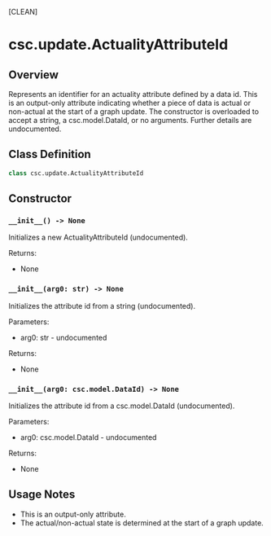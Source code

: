 [CLEAN]

# csc.update.ActualityAttributeId

## Overview
Represents an identifier for an actuality attribute defined by a data id. This is an output-only attribute indicating whether a piece of data is actual or non-actual at the start of a graph update. The constructor is overloaded to accept a string, a csc.model.DataId, or no arguments. Further details are undocumented.

## Class Definition
```python
class csc.update.ActualityAttributeId
```

## Constructor

### `__init__() -> None`
Initializes a new ActualityAttributeId (undocumented).

Returns:
- None

### `__init__(arg0: str) -> None`
Initializes the attribute id from a string (undocumented).

Parameters:
- arg0: str - undocumented

Returns:
- None

### `__init__(arg0: csc.model.DataId) -> None`
Initializes the attribute id from a csc.model.DataId (undocumented).

Parameters:
- arg0: csc.model.DataId - undocumented

Returns:
- None

## Usage Notes
- This is an output-only attribute.
- The actual/non-actual state is determined at the start of a graph update.

